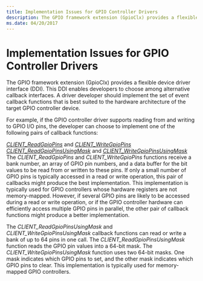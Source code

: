 ```yaml
---
title: Implementation Issues for GPIO Controller Drivers
description: The GPIO framework extension (GpioClx) provides a flexible device driver interface (DDI).
ms.date: 04/20/2017
---
```


# Implementation Issues for GPIO Controller Drivers


The GPIO framework extension (GpioClx) provides a flexible device driver interface (DDI). This DDI enables developers to choose among alternative callback interfaces. A driver developer should implement the set of event callback functions that is best suited to the hardware architecture of the target GPIO controller device.

For example, if the GPIO controller driver supports reading from and writing to GPIO I/O pins, the developer can choose to implement one of the following pairs of callback functions:

[*CLIENT\_ReadGpioPins*](/windows-hardware/drivers/ddi/gpioclx/nc-gpioclx-gpio_client_read_pins) and [*CLIENT\_WriteGpioPins*](/windows-hardware/drivers/ddi/gpioclx/nc-gpioclx-gpio_client_write_pins)
[*CLIENT\_ReadGpioPinsUsingMask*](/windows-hardware/drivers/ddi/gpioclx/nc-gpioclx-gpio_client_read_pins_mask) and [*CLIENT\_WriteGpioPinsUsingMask*](/windows-hardware/drivers/ddi/gpioclx/nc-gpioclx-gpio_client_write_pins_mask)
The *CLIENT\_ReadGpioPins* and *CLIENT\_WriteGpioPins* functions receive a bank number, an array of GPIO pin numbers, and a data buffer for the bit values to be read from or written to these pins. If only a small number of GPIO pins is typically accessed in a read or write operation, this pair of callbacks might produce the best implementation. This implementation is typically used for GPIO controllers whose hardware registers are not memory-mapped. However, if several GPIO pins are likely to be accessed during a read or write operation, or if the GPIO controller hardware can efficiently access multiple GPIO pins in parallel, the other pair of callback functions might produce a better implementation.

The *CLIENT\_ReadGpioPinsUsingMask* and *CLIENT\_WriteGpioPinsUsingMask* callback functions can read or write a bank of up to 64 pins in one call. The *CLIENT\_ReadGpioPinsUsingMask* function reads the GPIO pin values into a 64-bit mask. The *CLIENT\_WriteGpioPinsUsingMask* function uses two 64-bit masks. One mask indicates which GPIO pins to set, and the other mask indicates which GPIO pins to clear. This implementation is typically used for memory-mapped GPIO controllers.

 

